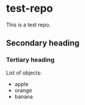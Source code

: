 # test-repo
This is a test repo.

## Secondary heading

### Tertiary heading

List of objects:
* apple
* orange
* banana

